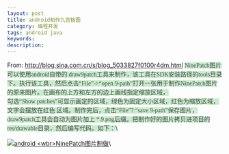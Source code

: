 ```yaml
---
layout: post
title: android制作九宫格图
category: 编程开发
tags: android java
keywords: 
description: 
---
```


 From: <http://blog.sina.com.cn/s/blog_5033827f0100r4dm.html> 
<span
style="display:inline! important;float:none;font:14px/21px simsun;color:#464646;text-indent:0px;letter-spacing:normal;background-color:#c7edcc;widows:2;orphans:2;webkit-text-size-adjust:auto;spacing:0px;transform:none;space:normal;align:left;text-stroke-width:0px;"> </span><span
style="display:inline! important;float:none;word-spacing:0px;font:14px/21px simsun;color:#464646;text-indent:0px;letter-spacing:normal;background-color:#c7edcc;widows:2;orphans:2;webkit-text-size-adjust:auto;transform:none;space:normal;align:left;text-stroke-width:0px;">NinePatch图片可以使用android自带的
draw9patch工具来制作，该工具在SDK安装路径的tools目录下。执行该工具，然后点击“File”-\>“open </span><span
style="display:inline! important;float:none;word-spacing:0px;font:14px/21px simsun;color:#464646;text-indent:0px;letter-spacing:normal;background-color:#c7edcc;widows:2;orphans:2;webkit-text-size-adjust:auto;transform:none;space:normal;align:left;text-stroke-width:0px;">9-path”打开一张用于制作NinePatch图片的原来图片。在画布的上方和左方的边上画线指定缩放区域，</span>\
 <span
style="display:inline! important;float:none;font:14px/21px simsun;color:#464646;text-indent:0px;letter-spacing:normal;background-color:#c7edcc;widows:2;orphans:2;webkit-text-size-adjust:auto;spacing:0px;transform:none;space:normal;align:left;text-stroke-width:0px;">勾选“Show </span><span
style="display:inline! important;float:none;word-spacing:0px;font:14px/21px simsun;color:#464646;text-indent:0px;letter-spacing:normal;background-color:#c7edcc;widows:2;orphans:2;webkit-text-size-adjust:auto;transform:none;space:normal;align:left;text-stroke-width:0px;">patches”可显示画定的区域，绿色</span><span
style="display:inline! important;float:none;font:14px/21px simsun;color:#464646;text-indent:0px;letter-spacing:normal;background-color:#c7edcc;widows:2;orphans:2;webkit-text-size-adjust:auto;spacing:0px;transform:none;space:normal;align:left;text-stroke-width:0px;">为固定大小区域，</span><span
style="display:inline! important;float:none;font:14px/21px simsun;color:#464646;text-indent:0px;letter-spacing:normal;background-color:#c7edcc;widows:2;orphans:2;webkit-text-size-adjust:auto;spacing:0px;transform:none;space:normal;align:left;text-stroke-width:0px;">红色为缩放区域，文字会摆放在红色
</span><span
style="display:inline! important;float:none;font:14px/21px simsun;color:#464646;text-indent:0px;letter-spacing:normal;background-color:#c7edcc;widows:2;orphans:2;webkit-text-size-adjust:auto;spacing:0px;transform:none;space:normal;align:left;text-stroke-width:0px;">区域。制作完后，点击“F</span><span
style="display:inline! important;float:none;font:14px/21px simsun;color:#464646;text-indent:0px;letter-spacing:normal;background-color:#c7edcc;widows:2;orphans:2;webkit-text-size-adjust:auto;spacing:0px;transform:none;space:normal;align:left;text-stroke-width:0px;">ile”? </span><span
style="display:inline! important;float:none;word-spacing:0px;font:14px/21px simsun;color:#464646;text-indent:0px;letter-spacing:normal;background-color:#c7edcc;widows:2;orphans:2;webkit-text-size-adjust:auto;transform:none;space:normal;align:left;text-stroke-width:0px;">“save </span><span
style="display:inline! important;float:none;word-spacing:0px;font:14px/21px simsun;color:#464646;text-indent:0px;letter-spacing:normal;background-color:#c7edcc;widows:2;orphans:2;webkit-text-size-adjust:auto;transform:none;space:normal;align:left;text-stroke-width:0px;">9-path”保存</span><span
style="display:inline! important;float:none;font:14px/21px simsun;color:#464646;text-indent:0px;letter-spacing:normal;background-color:#c7edcc;widows:2;orphans:2;webkit-text-size-adjust:auto;spacing:0px;transform:none;space:normal;align:left;text-stroke-width:0px;">图片，draw9patch工具会自动为图片加上 \*.9.png后缀。</span><span
style="display:inline! important;float:none;font:14px/21px simsun;color:#464646;text-indent:0px;letter-spacing:normal;background-color:#c7edcc;widows:2;orphans:2;webkit-text-size-adjust:auto;spacing:0px;transform:none;space:normal;align:left;text-stroke-width:0px;">把制作好的图片拷贝进项目的res/drawable目录，然后</span><span
style="display:inline! important;float:none;font:14px/21px simsun;color:#464646;text-indent:0px;letter-spacing:normal;background-color:#c7edcc;widows:2;orphans:2;webkit-text-size-adjust:auto;spacing:0px;transform:none;space:normal;align:left;text-stroke-width:0px;">编写代码。如下：</span>\

[![android \<wbr\>NinePatch图片制做](http://s2.sinaimg.cn/middle/5033827fha1a1b6ec27c1&690 "android <wbr>NinePatch图片制做")](http://photo.blog.sina.com.cn/showpic.html#blogid=5033827f01%0D%0A00r4dm&url=http://s2.sinaimg.cn/orignal/5033827fha1a1b6ec27c1)\








